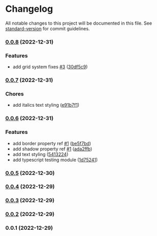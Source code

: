 # Changelog

All notable changes to this project will be documented in this file. See [standard-version](https://github.com/conventional-changelog/standard-version) for commit guidelines.

### [0.0.8](https://github.com/mokkapps/changelog-generator-demo/compare/v0.0.7...v0.0.8) (2022-12-31)


### Features

* add grid system fixes [#3](https://github.com/atorial/atoria-css/issues/3) ([30df5c9](https://github.com/mokkapps/changelog-generator-demo/commits/30df5c94c888981f21eaedf39aca17dabeb6d659))

### [0.0.7](https://github.com/mokkapps/changelog-generator-demo/compare/v0.0.6...v0.0.7) (2022-12-31)


### Chores

* add italics text styling ([e91b7f1](https://github.com/mokkapps/changelog-generator-demo/commits/e91b7f1aed96edb93a9402c3bd99c428d93ad53e))

### [0.0.6](https://github.com/mokkapps/changelog-generator-demo/compare/v0.0.5...v0.0.6) (2022-12-31)


### Features

* add border property ref [#1](https://github.com/atorial/atoria-css/issues/1) ([be5f7bd](https://github.com/mokkapps/changelog-generator-demo/commits/be5f7bd0adaf8ea38e0fed1c16e30dc8dd7d5de4))
* add shadow property ref [#1](https://github.com/atorial/atoria-css/issues/1) ([ada2ffb](https://github.com/mokkapps/changelog-generator-demo/commits/ada2ffb420a0362cea9da7a46b198d7334f3268a))
* add text styling ([5413224](https://github.com/mokkapps/changelog-generator-demo/commits/5413224fa4e7d5a381557202c71588a9ead65828))
* add typescript testing module ([1d75241](https://github.com/mokkapps/changelog-generator-demo/commits/1d75241b9d49718e0c15e5b836effd63e1edd64c))

### [0.0.5](https://github.com/mokkapps/changelog-generator-demo/compare/v0.0.4...v0.0.5) (2022-12-30)

### [0.0.4](https://github.com/mokkapps/changelog-generator-demo/compare/v0.0.3...v0.0.4) (2022-12-29)

### [0.0.3](https://github.com/mokkapps/changelog-generator-demo/compare/v0.0.2...v0.0.3) (2022-12-29)

### [0.0.2](https://github.com/mokkapps/changelog-generator-demo/compare/v0.0.1...v0.0.2) (2022-12-29)

### 0.0.1 (2022-12-29)
